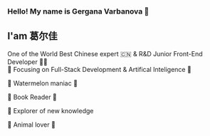 ### Hello! My name is Gergana Varbanova 👩
## I'am 葛尔佳 
One of the World Best Chinese expert 🇨🇳 & R&D Junior Front-End Developer 👩‍💻 <br>
🎯 Focusing on Full-Stack Development & Artifical Inteligence 🦾

:watermelon:  Watermelon maniac 🍉 <br>

📘 Book Reader 📘 <br>

:book: Explorer of new knowledge <br>

:dog: Animal lover :panda_face:






